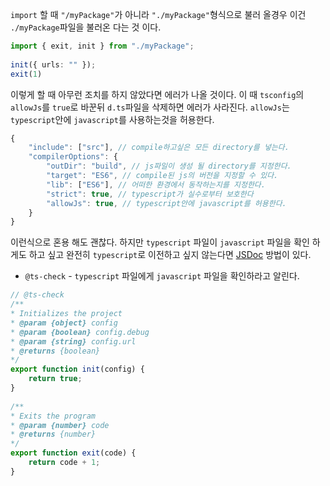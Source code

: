 `import` 할 때 `"/myPackage"`가 아니라 `"./myPackage"`형식으로 불러 올경우 이건 `./myPackage`파일을 불러온 다는 것 이다.
```ts
import { exit, init } from "./myPackage";
  
init({ urls: "" });
exit(1)
```
이렇게 할 때 아무런 조치를 하지 않았다면 에러가 나올 것이다.
이 때 `tsconfig`의 `allowJs`를 `true`로 바꾼뒤 `d.ts`파일을 삭제하면 에러가 사라진다.
`allowJs`는 `typescript`안에 `javascript`를 사용하는것을 허용한다.
```ts
{
	"include": ["src"], // compile하고싶은 모든 directory를 넣는다.
	"compilerOptions": {
		"outDir": "build", // js파일이 생성 될 directory를 지정한다.
		"target": "ES6", // compile된 js의 버전을 지정할 수 있다.
		"lib": ["ES6"], // 어떠한 환경에서 동작하는지를 지정한다.
		"strict": true, // typescript가 실수로부터 보호한다
		"allowJs": true, // typescript안에 javascript를 허용한다.
	}
}
```
이런식으로 혼용 해도 괜찮다. 하지만 `typescript` 파일이 `javascript` 파일을 확인 하게도 하고 싶고 완전히 `typescript`로 이전하고 싶지 않는다면 [JSDoc]("https://jsdoc.app/") 방법이 있다.
- `@ts-check` - `typescript` 파일에게 `javascript` 파일을 확인하라고 알린다.

```js
// @ts-check
/**
* Initializes the project
* @param {object} config
* @param {boolean} config.debug
* @param {string} config.url
* @returns {boolean}
*/
export function init(config) {
	return true;
}
  
/**
* Exits the program
* @param {number} code
* @returns {number}
*/
export function exit(code) {
	return code + 1;
}
```
